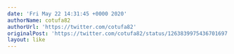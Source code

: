 ```yaml
---
date: 'Fri May 22 14:31:45 +0000 2020'
authorName: cotufa82
authorUrl: 'https://twitter.com/cotufa82'
originalPost: 'https://twitter.com/cotufa82/status/1263839975436701697'
layout: like
---
```

